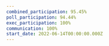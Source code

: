 ```yaml
---
combined_participation: 95.45%
poll_participation: 94.44%
exec_participation: 100%
communication: 100%
start_date: 2022-06-14T00:00:00.000Z
---
```

